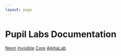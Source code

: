 ```yaml
---
layout: page
---
```


# Pupil Labs Documentation
<a href="https://docs.pupil-labs.com/neon/">Neon</a>
<a href="https://docs.pupil-labs.com/invisible/">Invisible</a>
<a href="https://docs.pupil-labs.com/core/">Core</a>
<a href="https://docs.pupil-labs.com/alpha-lab/">AlphaLab</a>